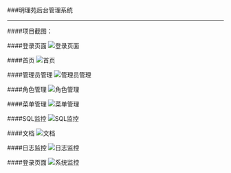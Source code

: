 ###明理苑后台管理系统
***
####项目截图：


####登录页面
![登录页面](http://image.chenliangliang.xin/20180228213426471)


####首页
![首页](http://image.chenliangliang.xin/20180228213502560)


####管理员管理
![管理员管理](http://image.chenliangliang.xin/20180228213526595)


####角色管理
![角色管理](http://image.chenliangliang.xin/20180228213544619)


####菜单管理
![菜单管理](http://image.chenliangliang.xin/20180228213559829)


####SQL监控
![SQL监控](http://image.chenliangliang.xin/20180228213619006)


####文档
![文档](http://image.chenliangliang.xin/20180228213916405)


####日志监控
![日志监控](http://image.chenliangliang.xin/20180228213940618)


####登录页面
![系统监控](http://image.chenliangliang.xin/20180228213954247)